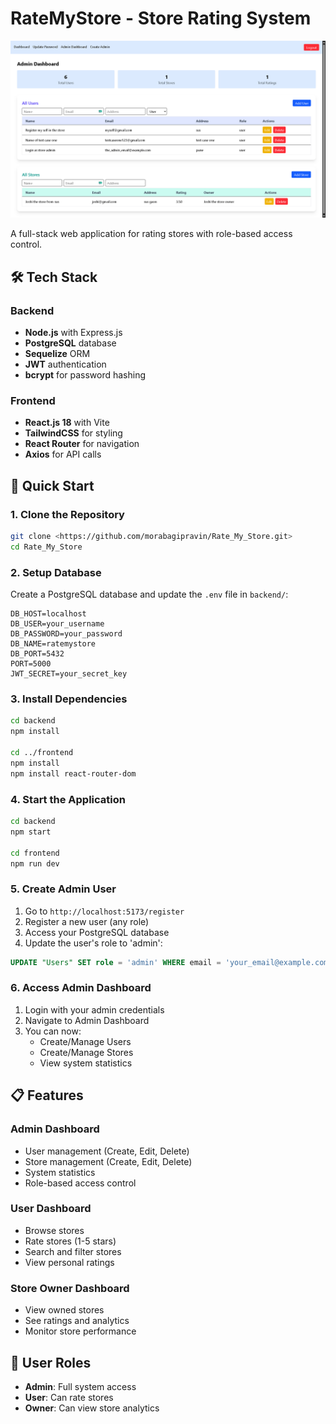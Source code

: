 # RateMyStore - Store Rating System

![App Screenshot](./frontend/assets/demo.png)


A full-stack web application for rating stores with role-based access control.

## 🛠️ Tech Stack

### Backend
- **Node.js** with Express.js
- **PostgreSQL** database
- **Sequelize** ORM
- **JWT** authentication
- **bcrypt** for password hashing

### Frontend
- **React.js 18** with Vite
- **TailwindCSS** for styling
- **React Router** for navigation
- **Axios** for API calls

## 🚀 Quick Start

### 1. Clone the Repository
```bash
git clone <https://github.com/morabagipravin/Rate_My_Store.git>
cd Rate_My_Store
```

### 2. Setup Database
Create a PostgreSQL database and update the `.env` file in `backend/`:

```env
DB_HOST=localhost
DB_USER=your_username
DB_PASSWORD=your_password
DB_NAME=ratemystore
DB_PORT=5432
PORT=5000
JWT_SECRET=your_secret_key
```

### 3. Install Dependencies
```bash
cd backend
npm install

cd ../frontend
npm install
npm install react-router-dom
```

### 4. Start the Application
```bash
cd backend
npm start

cd frontend
npm run dev
```

### 5. Create Admin User
1. Go to `http://localhost:5173/register`
2. Register a new user (any role)
3. Access your PostgreSQL database
4. Update the user's role to 'admin':
```sql
UPDATE "Users" SET role = 'admin' WHERE email = 'your_email@example.com';
```

### 6. Access Admin Dashboard
1. Login with your admin credentials
2. Navigate to Admin Dashboard
3. You can now:
   - Create/Manage Users
   - Create/Manage Stores
   - View system statistics

## 📋 Features

### Admin Dashboard
- User management (Create, Edit, Delete)
- Store management (Create, Edit, Delete)
- System statistics
- Role-based access control

### User Dashboard
- Browse stores
- Rate stores (1-5 stars)
- Search and filter stores
- View personal ratings

### Store Owner Dashboard
- View owned stores
- See ratings and analytics
- Monitor store performance

## 🔐 User Roles

- **Admin**: Full system access
- **User**: Can rate stores
- **Owner**: Can view store analytics
